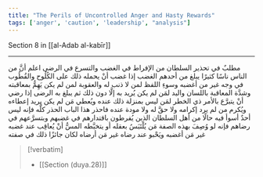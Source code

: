 ```yaml
---
title: "The Perils of Uncontrolled Anger and Hasty Rewards"
tags: ['anger', 'caution', 'leadership', "analysis"]
---
```


 Section 8 in [[al-Adab al-kabīr]]

---
مطلبٌ في تحذير السلطان من الإفراط في الغضب والتسرع في الرضى اعلم أنَّ من الناس ناسًا كثيرًا يبلغ من أحدهم الغضب  إذا غضب  أنْ يحمله ذلك على الكُلُوح والقُطُوب في وجه غير من أغضبه وسوءِ اللفظ لمن لا ذنب له والعقوبة لمن لم يكن يَهِمُّ بمعاقبته وشدَّة المعاقبة باللسان واليد لمَن لم يكن يُريد به إلَّا دون ذلك ثم يبلغ به الرضى  إذا رضي  أنْ يتبرَّع بالأمر ذي الخطر لمَن ليس بمنزلة ذلك عنده ويُعطي مَن لم يكن يريد إعطاءه ويُكرم من لم يرد إكرامه ولا حقَّ له ولا مودة عنده  فاحذر هذا الباب الحذر كلَّه فإنه ليس أحدٌ أسوأ فيه حالًا من أهل السلطان الذين يُفرطون باقتدارهم في غضبهم وبتسرَّعهم في رضاهم فإنه لو وُصِفَ بهذه الصفة مَن يُلْتَبَسُ بعقله أو يتخبَّطه المسُّ أنْ يُعاقِب عند غضبه غير مَن أغضبه ويَحْبو عند رضاه غير مَن أرضاه لكان جائزًا ذلك في صفته

> [!verbatim]
> - [[Section (duya.28)]]
